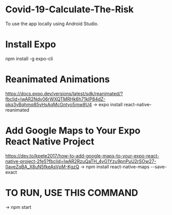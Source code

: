 # Covid-19-Calculate-The-Risk
To use the app locally using Android Studio.

# Install Expo
npm install -g expo-cli

# Reanimated Animations
https://docs.expo.dev/versions/latest/sdk/reanimated/?fbclid=IwAR2Ndv06rWXQTMRHk6h71kIP84dZ-pkq3yBqhmq85yHsAqMcGntyo5mw8U4
-> expo install react-native-reanimated
	

# Add Google Maps to Your Expo React Native Project
https://dev.to/kpete2017/how-to-add-google-maps-to-your-expo-react-native-project-2fe5?fbclid=IwAR2RzuQaTH_4vG1Yzu9pnPuU2rSOw27-0aveZqBA_X8uN5fkeAsVpM-KgzQ
-> npm install react-native-maps --save-exact

# TO RUN, USE THIS COMMAND
-> npm start

